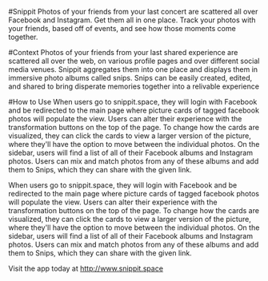 #Snippit
Photos of your friends from your last concert are scattered all over Facebook and Instagram. Get them all in one place. Track your photos with your friends, based off of events, and see how those moments come together. 

#Context
Photos of your friends from your last shared experience are scattered all over the web, on various profile pages and over different social media venues. Snippit aggregates them into one place and displays them in immersive photo albums called snips. Snips can be easily created, edited, and shared to bring disperate memories together into a relivable experience


#How to Use
When users go to snippit.space, they will login with Facebook and be redirected to the main page where picture cards of tagged facebook photos will populate the view. Users can alter their experience with the transformation buttons on the top of the page. To change how the cards are visualized, they can click the cards to view a larger version of the picture, where they'll have the option to move between the individual photos. On the sidebar, users will find a list of all of their Facebook albums and Instagram photos. Users can mix and match photos from any of these albums and add them to Snips, which they can share with the given link.

When users go to snippit.space, they will login with Facebook and be redirected to the main page where picture cards of tagged facebook photos will populate the view. Users can alter their experience with the transformation buttons on the top of the page. To change how the cards are visualized, they can click the cards to view a larger version of the picture, where they'll have the option to move between the individual photos. On the sidebar, users will find a list of all of their Facebook albums and Instagram photos. Users can mix and match photos from any of these albums and add them to Snips, which they can share with the given link.

Visit the app today at http://www.snippit.space 
